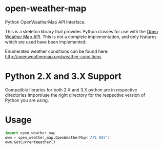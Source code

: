 # open-weather-map
Python OpenWeatherMap API Interface.

This is a skeleton library that provides Python classes for use with the
[Open Weather Map API](http://openweathermap.org/api). This is not a complete
implementation, and only features which are used have been implemented.

Enumerated weather conditions can be found here: http://openweathermap.org/weather-conditions

# Python 2.X and 3.X Support
Compatible libraries for both 2.X and 3.X python are in respective directories
Import/use the right directory for the respective version of Python you are
using.


# Usage

```python
import open_weather_map
owm = open_weather_map.OpenWeatherMap('API KEY')
owm.GetCurrentWeather()
```

